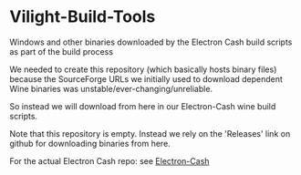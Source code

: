 # Vilight-Build-Tools
Windows and other binaries downloaded by the Electron Cash build scripts as part of the build process

We needed to create this repository (which basically hosts binary files) because the SourceForge URLs we initially used to download dependent Wine binaries was unstable/ever-changing/unreliable.

So instead we will download from here in our Electron-Cash wine build scripts.

Note that this repository is empty.  Instead we rely on the 'Releases' link on github for downloading binaries from here.


For the actual Electron Cash repo: see [Electron-Cash](https://github.com/VitaeTeam/ViLight)

